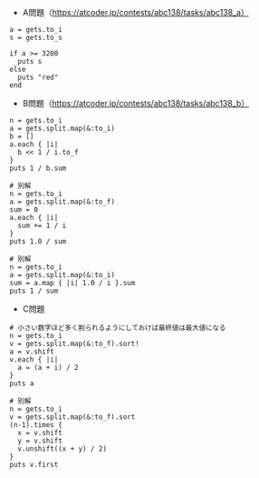 - A問題（https://atcoder.jp/contests/abc138/tasks/abc138_a）
```
a = gets.to_i
s = gets.to_s

if a >= 3200
  puts s
else
  puts "red"
end
```

- B問題（https://atcoder.jp/contests/abc138/tasks/abc138_b）
```
n = gets.to_i
a = gets.split.map(&:to_i)
b = []
a.each { |i|
  b << 1 / i.to_f
}
puts 1 / b.sum

# 別解
n = gets.to_i
a = gets.split.map(&:to_f)
sum = 0
a.each { |i|
  sum += 1 / i
}
puts 1.0 / sum

# 別解
n = gets.to_i
a = gets.split.map(&:to_i)
sum = a.map { |i| 1.0 / i }.sum
puts 1 / sum
```

- C問題
```
# 小さい数字ほど多く割られるようにしておけば最終値は最大値になる
n = gets.to_i
v = gets.split.map(&:to_f).sort!
a = v.shift
v.each { |i|
  a = (a + i) / 2
}
puts a

# 別解
n = gets.to_i
v = gets.split.map(&:to_f).sort
(n-1).times {
  x = v.shift
  y = v.shift
  v.unshift((x + y) / 2)
}
puts v.first
```
